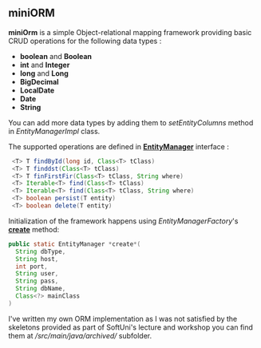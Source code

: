 ## miniORM

 **miniOrm** is a simple Object-relational mapping framework 
 providing basic CRUD operations for the following data types :

  - **boolean** and **Boolean**
  - **int** and **Integer**
  - **long** and **Long**
  - **BigDecimal**
  - **LocalDate**
  - **Date**
  - **String**
  
You can add more data types by adding them to *setEntityColumns* method in 
*EntityManagerImpl* class.

The supported operations are defined in [**EntityManager**](https://github.com/z1n0v1/M03-Spring-Data/blob/main/06W%20-%20Workshop%20Custom%20ORM/src/main/java/miniOrm/core/EntityManager.java) interface :
```java
 <T> T findById(long id, Class<T> tClass)
 <T> T finddst(Class<T> tClass)
 <T> T finFirstFir(Class<T> tClass, String where)
 <T> Iterable<T> find(Class<T> tClass)
 <T> Iterable<T> find(Class<T> tClass, String where)
 <T> boolean persist(T entity)
 <T> boolean delete(T entity)
```
Initialization of the framework happens using
*EntityManagerFactory*'s [**create**](https://github.com/z1n0v1/M03-Spring-Data/blob/2d556b28780181e706a56a50a544cf55d5eb9803/06W%20-%20Workshop%20Custom%20ORM/src/main/java/miniOrm/core/EntityManagerFactory.java#L24) method:
```java
public static EntityManager *create*(
  String dbType,
  String host,
  int port,
  String user,
  String pass,
  String dbName,
  Class<?> mainClass
)
```

I've written my own ORM implementation as I was not satisfied by the skeletons provided as part of SoftUni's lecture and workshop you can find them at */src/main/java/archived/* subfolder.


